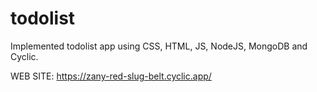 # todolist
Implemented todolist app using CSS, HTML, JS, NodeJS, MongoDB and Cyclic.

WEB SITE:
https://zany-red-slug-belt.cyclic.app/
